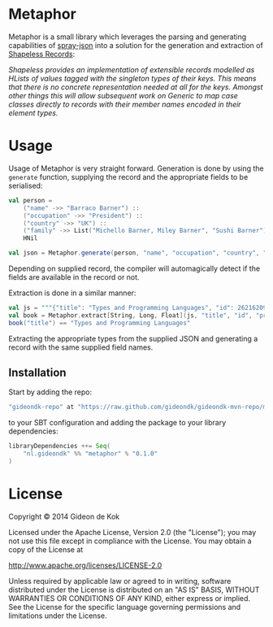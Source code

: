 # Metaphor
Metaphor is a small library which leverages the parsing and generating capabilities  of [spray-json](https://github.com/spray/spray-json) into a solution for the generation and extraction of [Shapeless Records](https://github.com/milessabin/shapeless/wiki/Feature-overview:-shapeless-2.0.0#extensible-records):

*Shapeless provides an implementation of extensible records modelled as HLists of values tagged with the singleton types of their keys. This means that there is no concrete representation needed at all for the keys. Amongst other things this will allow subsequent work on Generic to map case classes directly to records with their member names encoded in their element types.*

# Usage
Usage of Metaphor is very straight forward. Generation is done by using the `generate` function, supplying the record and the appropriate fields to be serialised:

```scala
val person =
	("name" ->> "Barraco Barner") ::
	("occupation" ->> "President") ::
	("country" ->> "UK") ::
	("family" ->> List("Michello Barner, Miley Barner", "Sushi Barner")) ::
	HNil

val json = Metaphor.generate(person, "name", "occupation", "country", "family")
``` 

Depending on supplied record, the compiler will automagically detect if the fields are available in the record or not. 

Extraction is done in a similar manner: 

```scala
val js = """{"title": "Types and Programming Languages", "id": 262162091, "price": 44.11}""".asJson
val book = Metaphor.extract[String, Long, Float](js, "title", "id", "price")
book("title") == "Types and Programming Languages"
```

Extracting the appropriate types from the supplied JSON and generating a record with the same supplied field names. 

## Installation
Start by adding the repo:
```scala
"gideondk-repo" at "https://raw.github.com/gideondk/gideondk-mvn-repo/master"
```

to your SBT configuration and adding the package to your library dependencies:

```scala
libraryDependencies ++= Seq(
	"nl.gideondk" %% "metaphor" % "0.1.0"
)
```

# License
Copyright © 2014 Gideon de Kok

Licensed under the Apache License, Version 2.0 (the "License"); you may not use this file except in compliance with the License. You may obtain a copy of the License at

http://www.apache.org/licenses/LICENSE-2.0

Unless required by applicable law or agreed to in writing, software distributed under the License is distributed on an "AS IS" BASIS, WITHOUT WARRANTIES OR CONDITIONS OF ANY KIND, either express or implied. See the License for the specific language governing permissions and limitations under the License.
